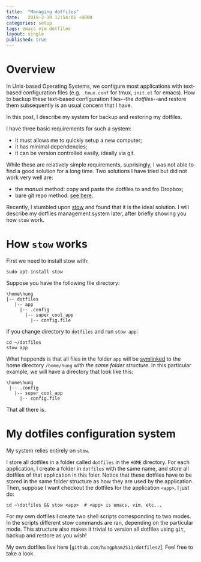 ```yaml
---
title:  "Managing dotfiles"
date:   2019-2-19 12:54:01 +0800
categories: setup
tags: emacs vim dotfiles
layout: single
published: true
---
```



<!-- # Outline: -->

<!-- ## overview -->
<!-- - overview dotfile -->
<!-- - This post introduces my dotfiles system: -->
<!-- - my requirements ?? -->
<!-- - the ideal solution : stow -->

<!-- ## how stow works -->
<!-- - examples -->
<!-- - what happen? -->
<!--   - stow automatically symlink all files etc.. -->
<!-- - the idea is to store all configuration files in the proper directory -->
<!--   in a folder -->

<!-- ## my dotfile configuration system -->
<!-- - folder overview -->
<!-- - basic usage -->
<!-- - script usage on a new computer -->
<!-- - backup with git -->

# Overview

In Unix-based Operating Systems, we configure most applications with
text-based configuration files (e.g. `.tmux.conf` for tmux, `init.el`
for emacs).  How to backup these text-based configuration files--the
*dotfiles*--and restore them subsequently is an usual concern that I
have.

In this post, I describe my system for backup and restoring my
dotfiles.

I have three basic requirements for such a system:
- it must allows me to quickly setup a new computer;
- it has minimal dependencies; 
- it can be version controlled easily, ideally via git.

While these are relatively simple requirements, suprisingly, I was not
able to find a good solution for a long time. Two solutions I have
tried but did not work very well are:
- the *manual* method: copy and paste the dotfiles to and fro Dropbox;
- bare git repo method: [see
here](https://developer.atlassian.com/blog/2016/02/best-way-to-store-dotfiles-git-bare-repo/).

Recently, I stumbled upon
[stow](https://www.gnu.org/software/stow/manual/stow.html) and found
that it is the ideal solution. I will describe my dotfiles management
system later, after briefly showing you how `stow` work.

# How `stow` works

First we need to install stow with:
```shell
sudo apt install stow
```

Suppose you have the following file directory:

```
\home\hung
|-- dotfiles
   |-- app
     |-- .config
       |-- super_cool_app
         |-- config.file
```

If you change directory to `dotfiles` and run `stow app`:
``` shell
cd ~/dotfiles
stow app
```


What happends is that all files in the folder `app` will be 
[symlinked](https://www.cyberciti.biz/faq/creating-soft-link-or-symbolic-link/) to
the home directory `/home/hung` with *the same folder structure*. In
this particular example, we will have a directory that look like this:
```
\home\hung
 |-- .config
   |-- super_cool_app
     |-- config.file
```

That all there is.

# My dotfiles configuration system

My system relies entirely on `stow`.

I store all dotfiles in a folder called `dotfiles` in the `HOME`
directory. For each application, I create a folder in `dotfiles` with the same name, 
and store all dotfiles of that application in this foler. 
Notice that these dotfiles have to be stored in the same folder structure
as how they are used by the application.
Then, suppose I want checkout the
dotfiles for the application `<app>`, I just do:
```shell
cd ~\dotfiles && stow <app>  # <app> is emacs, vim, etc...
```

For my own dotfiles I create two shell scripts corresponding to two
modes. In the scripts different stow commands are ran, depending on
the particular mode. This structure also makes it trivial to version
all dotfiles using `git`, backup and restore as you wish!

My own dotfiles live here [`github.com/hungpham2511/dotfiles2`]. Feel
free to take a look.




